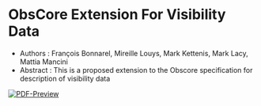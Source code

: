 # ObsCore Extension For Visibility Data

  * Authors : François Bonnarel, Mireille Louys, Mark Kettenis, Mark Lacy, Mattia Mancini
  * Abstract : This is a proposed extension to the Obscore specification for description of visibility data
  
[![PDF-Preview](https://img.shields.io/badge/Preview-PDF-blue)](../../releases/download/auto-pdf-preview/ObsCoreEntensionForVisibilityData-draft.pdf)
